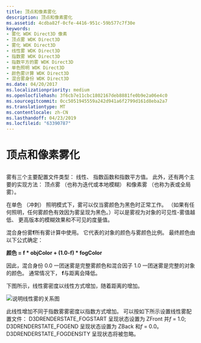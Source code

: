 ```yaml
---
title: 顶点和像素雾化
description: 顶点和像素雾化
ms.assetid: 4cdba82f-0cfe-4416-951c-59b577c7f30e
keywords:
- 雾化 WDK Direct3D 像素
- 顶点雾 WDK Direct3D
- 雾化 WDK Direct3D
- 线性雾 WDK Direct3D
- 指数雾 WDK Direct3D
- 指数平方的雾 WDK Direct3D
- 单色照明 WDK Direct3D
- 颜色雾计算 WDK Direct3D
- 混合雾身份 WDK Direct3D
ms.date: 04/20/2017
ms.localizationpriority: medium
ms.openlocfilehash: 3f6cb7e11cbc1802167deb8881fe0b9e2a06e4c0
ms.sourcegitcommit: 0cc5051945559a242d941a6f2799d161d8eba2a7
ms.translationtype: MT
ms.contentlocale: zh-CN
ms.lasthandoff: 04/23/2019
ms.locfileid: "63390787"
---
```

# <a name="vertex-and-pixel-fogging"></a>顶点和像素雾化


## <span id="ddk_vertex_and_pixel_fogging_gg"></span><span id="DDK_VERTEX_AND_PIXEL_FOGGING_GG"></span>


雾有三个主要配置文件类型： 线性、 指数函数和指数平方值。 此外，还有两个主要的实现方法： 顶点雾 （也称为迭代或本地模糊） 和像素雾 （也称为表或全局雾）。

在单色 （冲刺） 照明模式下，雾可以仅当雾颜色为黑色时正常工作。 （如果有任何照明，任何雾颜色有效因为雾呈现为黑色。）可以是雾视为对象的可见性-雾值越低、 更高版本的模糊效果和不可见的度量值。

混合身份雾**f**所有雾计算中使用。 它代表的对象的颜色与雾颜色比例。 最终颜色由以下公式确定：

**颜色 = f \* objColor + (1.0-f) \* fogColor**

因此，混合身份 0.0 一团迷雾是完整雾颜色和混合因子 1.0 一团迷雾是完整的对象的颜色。 通常情况下， **f**与距离会降低。

下图所示，线性雾密度以线性方式增加，随着距离的增加。

![说明线性雾的关系图](images/d3dfig23.png)

此线性增加不同于指数雾雾密度以指数方式增加。 可以按如下所示设置线性雾配置文件： D3DRENDERSTATE\_FOGSTART 呈现状态设置为 ZFront 并*f* = 1.0; D3DRENDERSTATE\_FOGEND 呈现状态设置为 ZBack 和*f* = 0.0。 D3DRENDERSTATE\_FOGDENSITY 呈现状态将被忽略。

 

 





